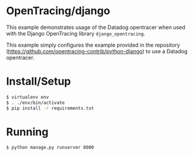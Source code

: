 # OpenTracing/django

This example demonstrates usage of the Datadog opentracer when used with the
Django OpenTracing library `django_opentracing`.

This example simply configures the example provided in the repository (https://github.com/opentracing-contrib/python-django)
to use a Datadog opentracer.


# Install/Setup

```sh
$ virtualenv env
$ . ./env/bin/activate
$ pip install -r requirements.txt
```

# Running

```sh
$ python manage.py runserver 8000
```
